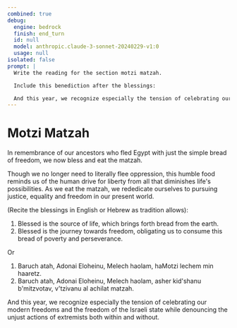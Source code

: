 ```yaml
---
combined: true
debug:
  engine: bedrock
  finish: end_turn
  id: null
  model: anthropic.claude-3-sonnet-20240229-v1:0
  usage: null
isolated: false
prompt: |
  Write the reading for the section motzi matzah.

  Include this benediction after the blessings:

  And this year, we recognize especially the tension of celebrating our modern freedoms and the freedom of the Israeli state while denouncing the unjust actions of extremists both within and without.
---
```


# Motzi Matzah

In remembrance of our ancestors who fled Egypt with just the simple bread of freedom, we now bless and eat the matzah.

Though we no longer need to literally flee oppression, this humble food reminds us of the human drive for liberty from all that diminishes life's possibilities. As we eat the matzah, we rededicate ourselves to pursuing justice, equality and freedom in our present world.

(Recite the blessings in English or Hebrew as tradition allows):

1. Blessed is the source of life, which brings forth bread from the earth.
2. Blessed is the journey towards freedom, obligating us to consume this bread of poverty and perseverance.

Or

1. Baruch atah, Adonai Eloheinu, Melech haolam, haMotzi lechem min haaretz.
2. Baruch atah, Adonai Eloheinu, Melech haolam, asher kid'shanu b'mitzvotav, v'tzivanu al achilat matzah.

And this year, we recognize especially the tension of celebrating our modern freedoms and the freedom of the Israeli state while denouncing the unjust actions of extremists both within and without.
